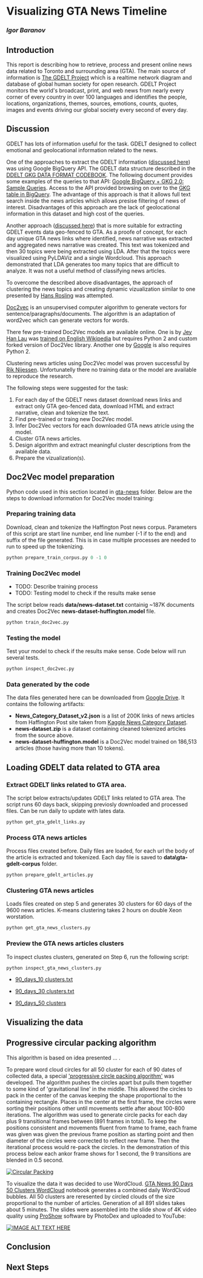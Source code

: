 # Visualizing GTA News Timeline
### *Igor Baranov*

## Introduction
This report is describing how to retrieve, process and present online news data related to Toronto and surrounding area (GTA). The main source of information is [The GDELT Project](https://www.gdeltproject.org/) which is a realtime network diagram and database of global human society for open research. GDELT Project monitors the world's broadcast, print, and web news from nearly every corner of every country in over 100 languages and identifies the people, locations, organizations, themes, sources, emotions, counts, quotes, images and events driving our global society every second of every day.


## Discussion

GDELT has lots of information useful for the task. GDELT designed to collect emotional and geolocational information related to the news.

One of the approaches to extract the GDELT information ([discussed here](https://github.com/ivbsoftware/CSDA1050-CAP/blob/master/playground/GDELT/gdelt_gkg_affordable_housing.pdf)) was using Google BigQuery API. The GDELT data structure described in the [DDELT GKG DATA FORMAT CODEBOOK](http://data.gdeltproject.org/documentation/GDELT-Global_Knowledge_Graph_Codebook-V2.1.pdf). The following document provides some examples of the queries to that API: [Google BigQuery + GKG 2.0: Sample Queries](https://blog.gdeltproject.org/google-bigquery-gkg-2-0-sample-queries/). Access to the API provided browsing on over to the [GKG table in BigQuery](https://bigquery.cloud.google.com/table/gdelt-bq:gdeltv2.gkg). The advantage of this approach is that it allows full text search inside the news articles which allows presise filtering of news of interest. Disadvantages of this approach are the lack of geolocational information in this dataset and high cost of the queries.

Another approach ([discussed here](https://github.com/ivbsoftware/CSDA1050-CAP/blob/master/playground/GDELT2/proposal.md)) that is more suitable for extracting GDELT events data geo-fenced to GTA. As a proofe of concept, for each day unique GTA news links where identified, news narrative was extracted and aggregated news narrative was created. This text was tokenized and then 30 topics were being extracted using LDA. After that the topics were visualized using PyLDAViz and a single Wordcloud. This approach demonstrated that LDA generates too many topics that are difficult to analyze. It was not a useful method of classifying news articles.

To overcome the described above disadvantages, the approach of clustering the news topics and creating dynamic vizualization similar to one presented by [Hans Rosling](https://www.ted.com/talks/hans_rosling_shows_the_best_stats_you_ve_ever_seen?language=en) was attempted.

[Doc2vec](https://arxiv.org/pdf/1607.05368.pdf) is an unsupervised computer algorithm to generate vectors for sentence/paragraphs/documents. The algorithm is an adaptation of word2vec which can generate vectors for words. 

There few pre-trained Doc2Vec models are available online. One is by [Jey Han Lau](https://arxiv.org/pdf/1607.05368.pdf) was [trained on English Wikipedia](https://github.com/jhlau/doc2vec) but requires Python 2 and custom forked version of Doc2Vec library. Another one by [Google]() is also requires Python 2. 

Clustering news articles using Doc2Vec model was proven successful by [Rik Nijessen](https://towardsdatascience.com/automatic-topic-clustering-using-doc2vec-e1cea88449c). Unfortunatelly there no training data or the model are available to reproduce the research.
 
The following steps were suggested for the task:

1. For each day of the GDELT news dataset download news links and extract only GTA geo-fenced data, download HTML and extract narrative, clean and tokenize the text.
2. Find pre-trained or traing new Doc2Vec model.
3. Infer Doc2Vec vectors for each downloaded GTA news atricle using the model.
4. Cluster GTA news articles.
5. Design algorithm and extract meaningful cluster descriptions from the available data.
6. Prepare the vizualization(s).

## Doc2Vec model preparation

Python code used in this section located in [gta-news](https://github.com/ivbsoftware/CSDA1050-CAP/tree/master/playground/GDELT3/gta-news/doc2vec) folder. Below are the steps to download information for Doc2Vec model training:

### Preparing training data
Download, clean and tokenize the Haffington Post news corpus. Parameters of this script are start line number, end line number (-1 if to the end) and suffix of the file generated. This is in case multiple processes are needed to run to speed up the tokenizing.

```python
python prepare_train_corpus.py 0 -1 0 
```
### Training Doc2Vec model
 - TODO: Describe training process
 - TODO: Testing model to check if the results make sense

The script below reads __data/news-dataset.txt__ containig ~187K documents and creates Doc2Vec __news-dataset-huffington.model__ file.

```python
python train_doc2vec.py
```
### Testing the model
Test your model to check if the results make sense. Code below will run several tests.

```python
python inspect_doc2vec.py
```
### Data generated by the code
The data files generated here can be downloaded from [Google Drive](https://drive.google.com/open?id=1sXD0DDlBfDKu0AnKXqoxSb92WftFqJEo). 
It contains the following artifacts:

 - __News_Category_Dataset_v2.json__ is a list of 200K links of news articles from Haffington Post site taken from [Kaggle News Category Dataset](https://www.kaggle.com/rmisra/news-category-dataset).
 - __news-dataset.zip__ is a dataset containing cleaned tokenized articles from the source above.
 - __news-dataset-huffington.model__ is a Doc2Vec model trained on 186,513 articles (those having more than 10 tokens).
 
## Loading GDELT data related to GTA area

### Extract GDELT links related to GTA area.

The script below extracts/updates GDELT links related to GTA area. The script runs 60 days back, skipping previosly downloaded and processed files. Can be run daily to update with lates data.

```python
python get_gta_gdelt_links.py
```

### Process GTA news articles
Process files created before. Daily files are loaded, for each url the body of the article is extracted and tokenized. Each day file is saved to __data\gta-gdelt-corpus__ folder.

```python
python prepare_gdelt_articles.py
```

### Clustering GTA news articles

Loads files created on step 5 and generates 30 clusters for 60 days of the 9600 news articles. K-means clustering takes 2 hours on double Xeon worstation.

```python
python get_gta_news_clusters.py
```

### Preview the GTA news articles clusters 
To inspect clustes clusters, generated on Step 6, run the following script:

```python
python inspect_gta_news_clusters.py
```

 - [90_days_10 clusters.txt](https://github.com/ivbsoftware/CSDA1050-CAP/blob/master/playground/GDELT3/notebooks/90_days_10%20clusters.txt)

 - [90_days_30 clusters.txt](https://github.com/ivbsoftware/CSDA1050-CAP/blob/master/playground/GDELT3/notebooks/90_days_30%20clusters.txt)

 - [90_days_50 clusters](https://github.com/ivbsoftware/CSDA1050-CAP/blob/master/playground/GDELT3/notebooks/90_days_50%20clusters.txt)


## Visualizing the data
 
 ## Progressive circular packing algorithm
 This algorithm is based on idea presented ... .
 
To prepare word cloud circles for all 50 cluster for each of 90 dates of collected data, a special ['progressive circle packing algorithm'](https://github.com/ivbsoftware/CSDA1050-CAP/blob/master/playground/GDELT3/dev/packing/circle_pack/circle_packing/circle_packing.pde) was developed. The algorithm pushes the circles apart but pulls them together to some kind of 'gravitational line' in the middle. This allowed the circles to pack in the center of the canvas keeping the shape proportional to the containing rectangle. Places in the center at the first frame, the circles were sorting their positions other until movements settle after about 100-800 iterations. The algorithm was used  to generate circle packs for each day plus 9 transitional frames between (891 frames in total). To keep the positions consistent and movements fluent from frame to frame, each frame was given was given the previous frame position as starting point and then diameter of the circles were corrected to reflect new frame. Then the iterational process would re-pack the circles. In the demonstration of this process below each ankor frame shows for 1 second, the 9 transitions are blended in 0.5 second.

 [![Circular Packing](https://img.youtube.com/vi/4kubtjf-1uk/0.jpg)](https://www.youtube.com/watch?v=4kubtjf-1uk)



 To visualize the data it was decided to use WordCloud. [GTA News 90 Days 50 Clusters WordCloud](https://github.com/ivbsoftware/CSDA1050-CAP/blob/master/playground/GDELT3/notebooks/GTA%20News%2090%20Days%2050%20Clusters%20WordCloud%20v1.ipynb) notebook generates a combined daily WordCloud bubbles. All 50 clusters are reresented by circled clouds of the size proportional to the number of articles. Generation of all 891 slides takes about 5 minutes. The slides were assembled into the slide show of 4K video quality using [ProShow](http://www.photodex.com/proshow/producer) software by PhotoDex and uploaded to YouTube:
 
 [![IMAGE ALT TEXT HERE](https://img.youtube.com/vi/I4tF6VbPuH0/0.jpg)](https://www.youtube.com/watch?v=I4tF6VbPuH0)
 
## Conclusion
 
## Next Steps
 
